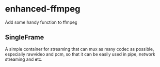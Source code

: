 # enhanced-ffmpeg
Add some handy function to ffmpeg

## SingleFrame
A simple container for streaming that can mux as many codec as possible, especially rawvideo and pcm, so that it can be easily used in pipe, network streaming and etc. 

